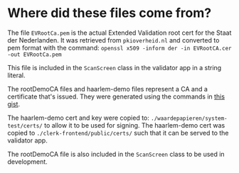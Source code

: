 Where did these files come from?
================================

The file `EVRootCa.pem` is the actual Extended Validation root cert for the Staat der Nederlanden. It was retrieved from `pkioverheid.nl` 
and converted to pem format with the command: `openssl x509 -inform der -in EVRootCA.cer -out EVRootCa.pem`

This file is included in the `ScanScreen` class in the validator app in a string literal.

The rootDemoCA files and haarlem-demo files represent a CA and a certificate that's issued. They were generated 
using the commands in [this gist](https://gist.github.com/fntlnz/cf14feb5a46b2eda428e000157447309).

The haarlem-demo cert and key were copied to: `./waardepapieren/system-test/certs/` to allow it to be used for signing.
The haarlem-demo cert was copied to `./clerk-frontend/public/certs/` such that it can be served to the validator app.

The rootDemoCA file is also included in the `ScanScreen` class to be used in development.